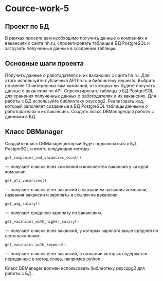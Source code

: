 # Cource-work-5

## Проект по БД

В рамках проекта вам необходимо получить данные о компаниях и вакансиях с сайта hh.ru, спроектировать таблицы в БД PostgreSQL и загрузить полученные данные в созданные таблицы.

## Основные шаги проекта

Получить данные о работодателях и их вакансиях с сайта hh.ru.
Для этого используйте публичный API hh.ru и библиотеку requests.
Выбрать не менее 10 интересных вам компаний, от которых вы будете получать данные о вакансиях по API. 
Спроектировать таблицы в БД PostgreSQL для хранения полученных данных о работодателях и их вакансиях.
Для работы с БД используйте библиотеку psycopg2.
Реализовать код, который заполняет созданные в БД PostgreSQL таблицы данными о работодателях и их вакансиях.
Создать класс DBManagerдля работы с данными в БД.

## Класс DBManager 

Создайте класс DBManager,который будет подключаться к БД PostgreSQL и иметь следующие методы:

    get_companies_and_vacancies_count()
— получает список всех компаний и количество вакансий у каждой компании.

    get_all_vacancies() 
— получает список всех вакансий с указанием названия компании, названия вакансии и зарплаты и ссылки на вакансию.

    get_avg_salary() 
— получает среднюю зарплату по вакансиям.

    get_vacancies_with_higher_salary()
— получает список всех вакансий, у которых зарплата выше средней по всем вакансиям.

    get_vacancies_with_keyword() 
— получает список всех вакансий, в названии которых содержатся переданные в метод слова, например python.

Класс DBManager должен использовать библиотеку psycopg2 для работы с БД.
